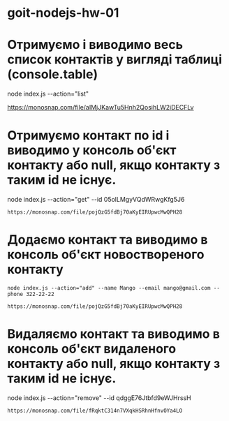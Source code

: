 # goit-nodejs-hw-01

# Отримуємо і виводимо весь список контактів у вигляді таблиці (console.table)

node index.js --action="list"

https://monosnap.com/file/aIMjJKawTu5Hnh2QosihLW2iDECFLv

# Отримуємо контакт по id і виводимо у консоль об'єкт контакту або null, якщо контакту з таким id не існує.

node index.js --action="get" --id 05olLMgyVQdWRwgKfg5J6

    https://monosnap.com/file/pojQzG5fdBj70aKyEIRUpwcMwQPH28

# Додаємо контакт та виводимо в консоль об'єкт новоствореного контакту

    node index.js --action="add" --name Mango --email mango@gmail.com --phone 322-22-22

    https://monosnap.com/file/pojQzG5fdBj70aKyEIRUpwcMwQPH28

# Видаляємо контакт та виводимо в консоль об'єкт видаленого контакту або null, якщо контакту з таким id не існує.

node index.js --action="remove" --id qdggE76Jtbfd9eWJHrssH

    https://monosnap.com/file/fRqktC314n7VXqkHSRhnHfnvOYa4LO
